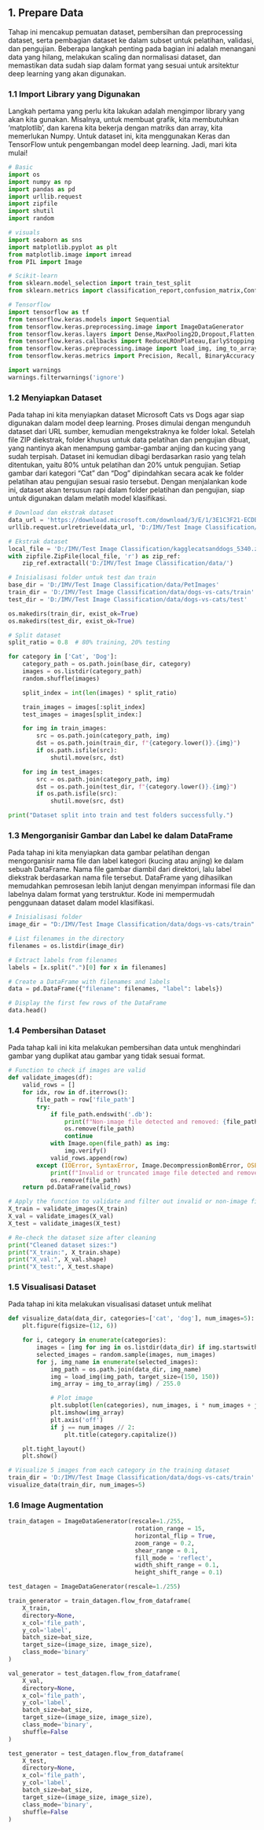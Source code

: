 ## **1. Prepare Data**
Tahap ini mencakup pemuatan dataset, pembersihan dan preprocessing dataset, serta pembagian dataset ke dalam subset untuk pelatihan, validasi, dan pengujian. Beberapa langkah penting pada bagian ini adalah menangani data yang hilang, melakukan scaling dan normalisasi dataset, dan memastikan data sudah siap dalam format yang sesuai untuk arsitektur deep learning yang akan digunakan.
### 1.1 Import Library yang Digunakan
Langkah pertama yang perlu kita lakukan adalah mengimpor library yang akan kita gunakan. Misalnya, untuk membuat grafik, kita membutuhkan ‘matplotlib’, dan karena kita bekerja dengan matriks dan array, kita memerlukan Numpy. Untuk dataset ini, kita menggunakan Keras dan TensorFlow untuk pengembangan model deep learning. Jadi, mari kita mulai!

```python
# Basic
import os
import numpy as np
import pandas as pd
import urllib.request
import zipfile
import shutil
import random

# visuals
import seaborn as sns
import matplotlib.pyplot as plt
from matplotlib.image import imread
from PIL import Image

# Scikit-learn
from sklearn.model_selection import train_test_split
from sklearn.metrics import classification_report,confusion_matrix,ConfusionMatrixDisplay

# Tensorflow
import tensorflow as tf
from tensorflow.keras.models import Sequential
from tensorflow.keras.preprocessing.image import ImageDataGenerator
from tensorflow.keras.layers import Dense,MaxPooling2D,Dropout,Flatten,BatchNormalization,Conv2D, Input
from tensorflow.keras.callbacks import ReduceLROnPlateau,EarlyStopping
from tensorflow.keras.preprocessing.image import load_img, img_to_array
from tensorflow.keras.metrics import Precision, Recall, BinaryAccuracy

import warnings
warnings.filterwarnings('ignore')
```
### 1.2 Menyiapkan Dataset
Pada tahap ini kita menyiapkan dataset Microsoft Cats vs Dogs agar siap digunakan dalam model deep learning. Proses dimulai dengan mengunduh dataset dari URL sumber, kemudian mengekstraknya ke folder lokal. Setelah file ZIP diekstrak, folder khusus untuk data pelatihan dan pengujian dibuat, yang nantinya akan menampung gambar-gambar anjing dan kucing yang sudah terpisah. Dataset ini kemudian dibagi berdasarkan rasio yang telah ditentukan, yaitu 80% untuk pelatihan dan 20% untuk pengujian. Setiap gambar dari kategori “Cat” dan “Dog” dipindahkan secara acak ke folder pelatihan atau pengujian sesuai rasio tersebut. Dengan menjalankan kode ini, dataset akan tersusun rapi dalam folder pelatihan dan pengujian, siap untuk digunakan dalam melatih model klasifikasi.
```python
# Download dan ekstrak dataset
data_url = 'https://download.microsoft.com/download/3/E/1/3E1C3F21-ECDB-4869-8368-6DEBA77B919F/kagglecatsanddogs_5340.zip'
urllib.request.urlretrieve(data_url, 'D:/IMV/Test Image Classification/kagglecatsanddogs_5340.zip')

# Ekstrak dataset
local_file = 'D:/IMV/Test Image Classification/kagglecatsanddogs_5340.zip'
with zipfile.ZipFile(local_file, 'r') as zip_ref:
    zip_ref.extractall('D:/IMV/Test Image Classification/data/')

# Inisialisasi folder untuk test dan train
base_dir = 'D:/IMV/Test Image Classification/data/PetImages'
train_dir = 'D:/IMV/Test Image Classification/data/dogs-vs-cats/train'
test_dir = 'D:/IMV/Test Image Classification/data/dogs-vs-cats/test'

os.makedirs(train_dir, exist_ok=True)
os.makedirs(test_dir, exist_ok=True)

# Split dataset
split_ratio = 0.8  # 80% training, 20% testing

for category in ['Cat', 'Dog']:
    category_path = os.path.join(base_dir, category)
    images = os.listdir(category_path)
    random.shuffle(images)

    split_index = int(len(images) * split_ratio)

    train_images = images[:split_index]
    test_images = images[split_index:]

    for img in train_images:
        src = os.path.join(category_path, img)
        dst = os.path.join(train_dir, f"{category.lower()}.{img}")
        if os.path.isfile(src):
            shutil.move(src, dst)

    for img in test_images:
        src = os.path.join(category_path, img)
        dst = os.path.join(test_dir, f"{category.lower()}.{img}")
        if os.path.isfile(src):
            shutil.move(src, dst)

print("Dataset split into train and test folders successfully.")
```
### 1.3 Mengorganisir Gambar dan Label ke dalam DataFrame
Pada tahap ini kita menyiapkan data gambar pelatihan dengan mengorganisir nama file dan label kategori (kucing atau anjing) ke dalam sebuah DataFrame. Nama file gambar diambil dari direktori, lalu label diekstrak berdasarkan nama file tersebut. DataFrame yang dihasilkan memudahkan pemrosesan lebih lanjut dengan menyimpan informasi file dan labelnya dalam format yang terstruktur. Kode ini mempermudah penggunaan dataset dalam model klasifikasi.
```python
# Inisialisasi folder
image_dir = "D:/IMV/Test Image Classification/data/dogs-vs-cats/train"

# List filenames in the directory
filenames = os.listdir(image_dir)

# Extract labels from filenames
labels = [x.split(".")[0] for x in filenames]

# Create a DataFrame with filenames and labels
data = pd.DataFrame({"filename": filenames, "label": labels})

# Display the first few rows of the DataFrame
data.head()
```
### 1.4 Pembersihan Dataset
Pada tahap kali ini kita melakukan pembersihan data untuk menghindari gambar yang duplikat atau gambar yang tidak sesuai format.

```python
# Function to check if images are valid
def validate_images(df):
    valid_rows = []
    for idx, row in df.iterrows():
        file_path = row['file_path']
        try:
            if file_path.endswith('.db'):
                print(f"Non-image file detected and removed: {file_path}")
                os.remove(file_path)
                continue
            with Image.open(file_path) as img:
                img.verify()  
            valid_rows.append(row) 
        except (IOError, SyntaxError, Image.DecompressionBombError, OSError):
            print(f"Invalid or truncated image file detected and removed: {file_path}")
            os.remove(file_path)  
    return pd.DataFrame(valid_rows) 

# Apply the function to validate and filter out invalid or non-image files
X_train = validate_images(X_train)
X_val = validate_images(X_val)
X_test = validate_images(X_test)

# Re-check the dataset size after cleaning
print("Cleaned dataset sizes:")
print("X_train:", X_train.shape)
print("X_val:", X_val.shape)
print("X_test:", X_test.shape)
```
### 1.5 Visualisasi Dataset
Pada tahap ini kita melakukan visualisasi dataset untuk melihat 
```python
def visualize_data(data_dir, categories=['cat', 'dog'], num_images=5):
    plt.figure(figsize=(12, 6))

    for i, category in enumerate(categories):
        images = [img for img in os.listdir(data_dir) if img.startswith(category)]
        selected_images = random.sample(images, num_images)
        for j, img_name in enumerate(selected_images):
            img_path = os.path.join(data_dir, img_name)
            img = load_img(img_path, target_size=(150, 150)) 
            img_array = img_to_array(img) / 255.0 

            # Plot image
            plt.subplot(len(categories), num_images, i * num_images + j + 1)
            plt.imshow(img_array)
            plt.axis('off')
            if j == num_images // 2:
                plt.title(category.capitalize())

    plt.tight_layout()
    plt.show()

# Visualize 5 images from each category in the training dataset
train_dir = 'D:/IMV/Test Image Classification/data/dogs-vs-cats/train'
visualize_data(train_dir, num_images=5)
```

### 1.6 Image Augmentation
```python
train_datagen = ImageDataGenerator(rescale=1./255,
                                    rotation_range = 15,
                                    horizontal_flip = True,
                                    zoom_range = 0.2,
                                    shear_range = 0.1,
                                    fill_mode = 'reflect',
                                    width_shift_range = 0.1,
                                    height_shift_range = 0.1)

test_datagen = ImageDataGenerator(rescale=1./255)
```
```python
train_generator = train_datagen.flow_from_dataframe(
    X_train,
    directory=None,
    x_col='file_path',
    y_col='label',
    batch_size=bat_size,
    target_size=(image_size, image_size),
    class_mode='binary'
)

val_generator = test_datagen.flow_from_dataframe(
    X_val,
    directory=None,
    x_col='file_path',
    y_col='label',
    batch_size=bat_size,
    target_size=(image_size, image_size),
    class_mode='binary',
    shuffle=False
)

test_generator = test_datagen.flow_from_dataframe(
    X_test,
    directory=None, 
    x_col='file_path',
    y_col='label',
    batch_size=bat_size,
    target_size=(image_size, image_size),
    class_mode='binary',
    shuffle=False
)
```
